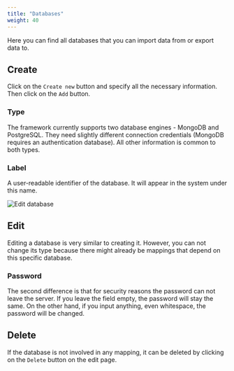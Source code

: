 ```yaml
---
title: "Databases"
weight: 40
---
```


Here you can find all databases that you can import data from or export data to.

## Create

Click on the `Create new` button and specify all the necessary information. Then click on the `Add` button.

### Type

The framework currently supports two database engines - MongoDB and PostgreSQL. They need slightly different connection credentials (MongoDB requires an authentication database). All other information is common to both types.

### Label

A user-readable identifier of the database. It will appear in the system under this name.

![Edit database](/database.png)

## Edit

Editing a database is very similar to creating it. However, you can not change its type because there might already be mappings that depend on this specific database.

### Password

The second difference is that for security reasons the password can not leave the server. If you leave the field empty, the password will stay the same. On the other hand, if you input anything, even whitespace, the password will be changed.

## Delete

If the database is not involved in any mapping, it can be deleted by clicking on the `Delete` button on the edit page.
